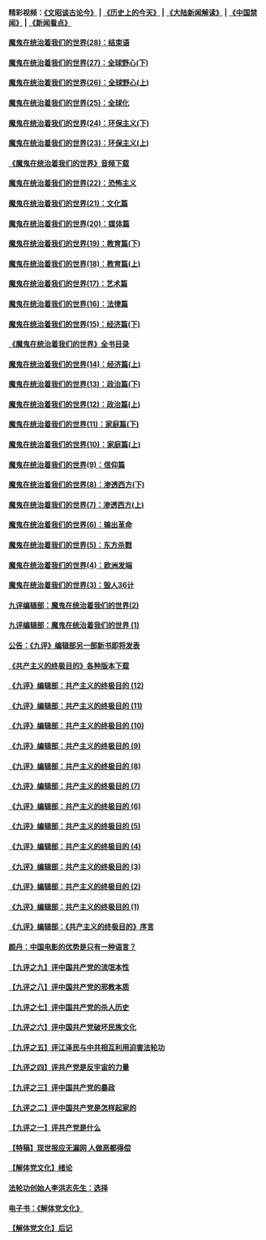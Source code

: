 #### 精彩视频：[《文昭谈古论今》](http://45.32.25.56/wenzhao) | [《历史上的今天》](http://45.32.25.56/today-in-history) | [《大陆新闻解读》](http://45.32.25.56/ntdtv-comedy) | [《中国禁闻》](http://45.32.25.56/ntdtv-news) | [《新闻看点》](http://45.32.25.56/news-insight) 

 #### [魔鬼在统治着我们的世界(28)：结束语](../pages/nsc422/n10936246.md?t=02052131) 

#### [魔鬼在统治着我们的世界(27)：全球野心(下)](../pages/nsc422/n10928319.md?t=02052131) 

#### [魔鬼在统治着我们的世界(26)：全球野心(上)](../pages/nsc422/n10900318.md?t=02052131) 

#### [魔鬼在统治着我们的世界(25)：全球化](../pages/nsc422/n10788205.md?t=02052131) 

#### [魔鬼在统治着我们的世界(24)：环保主义(下)](../pages/nsc422/n10695307.md?t=02052131) 

#### [魔鬼在统治着我们的世界(23)：环保主义(上)](../pages/nsc422/n10688613.md?t=02052131) 

#### [《魔鬼在统治着我们的世界》音频下载](../pages/nsc422/n10635553.md?t=02052131) 

#### [魔鬼在统治着我们的世界(22)：恐怖主义](../pages/nsc422/n10614727.md?t=02052131) 

#### [魔鬼在统治着我们的世界(21)：文化篇](../pages/nsc422/n10597706.md?t=02052131) 

#### [魔鬼在统治着我们的世界(20)：媒体篇](../pages/nsc422/n10586579.md?t=02052131) 

#### [魔鬼在统治着我们的世界(19)：教育篇(下)](../pages/nsc422/n10564808.md?t=02052131) 

#### [魔鬼在统治着我们的世界(18)：教育篇(上)](../pages/nsc422/n10526970.md?t=02052131) 

#### [魔鬼在统治着我们的世界(17)：艺术篇](../pages/nsc422/n10499093.md?t=02052131) 

#### [魔鬼在统治着我们的世界(16)：法律篇](../pages/nsc422/n10485969.md?t=02052131) 

#### [魔鬼在统治着我们的世界(15)：经济篇(下)](../pages/nsc422/n10469975.md?t=02052131) 

#### [《魔鬼在统治着我们的世界》全书目录](../pages/nsc422/n10464261.md?t=02052131) 

#### [魔鬼在统治着我们的世界(14)：经济篇(上)](../pages/nsc422/n10457370.md?t=02052131) 

#### [魔鬼在统治着我们的世界(13)：政治篇(下)](../pages/nsc422/n10448270.md?t=02052131) 

#### [魔鬼在统治着我们的世界(12)：政治篇(上)](../pages/nsc422/n10444576.md?t=02052131) 

#### [魔鬼在统治着我们的世界(11)：家庭篇(下)](../pages/nsc422/n10440961.md?t=02052131) 

#### [魔鬼在统治着我们的世界(10)：家庭篇(上)](../pages/nsc422/n10435448.md?t=02052131) 

#### [魔鬼在统治着我们的世界(9)：信仰篇](../pages/nsc422/n10432159.md?t=02052131) 

#### [魔鬼在统治着我们的世界(8)：渗透西方(下)](../pages/nsc422/n10429603.md?t=02052131) 

#### [魔鬼在统治着我们的世界(7)：渗透西方(上)](../pages/nsc422/n10426013.md?t=02052131) 

#### [魔鬼在统治着我们的世界(6)：输出革命](../pages/nsc422/n10421536.md?t=02052131) 

#### [魔鬼在统治着我们的世界(5)：东方杀戮](../pages/nsc422/n10417707.md?t=02052131) 

#### [魔鬼在统治着我们的世界(4)：欧洲发端](../pages/nsc422/n10414890.md?t=02052131) 

#### [魔鬼在统治着我们的世界(3)：毁人36计](../pages/nsc422/n10411583.md?t=02052131) 

#### [九评编辑部：魔鬼在统治着我们的世界(2)](../pages/nsc422/n10410036.md?t=02052131) 

#### [九评编辑部：魔鬼在统治着我们的世界 (1)](../pages/nsc422/n10406825.md?t=02052131) 

#### [公告：《九评》编辑部另一部新书即将发表](../pages/nsc422/n10405104.md?t=02052131) 

#### [《共产主义的终极目的》各种版本下载](../pages/nsc422/n10022138.md?t=02052131) 

#### [《九评》编辑部：共产主义的终极目的 (12)](../pages/nsc422/n9933272.md?t=02052131) 

#### [《九评》编辑部：共产主义的终极目的 (11)](../pages/nsc422/n9924973.md?t=02052131) 

#### [《九评》编辑部：共产主义的终极目的 (10)](../pages/nsc422/n9920883.md?t=02052131) 

#### [《九评》编辑部：共产主义的终极目的 (9)](../pages/nsc422/n9916363.md?t=02052131) 

#### [《九评》编辑部：共产主义的终极目的 (8)](../pages/nsc422/n9912488.md?t=02052131) 

#### [《九评》编辑部：共产主义的终极目的 (7)](../pages/nsc422/n9901176.md?t=02052131) 

#### [《九评》编辑部：共产主义的终极目的 (6)](../pages/nsc422/n9899359.md?t=02052131) 

#### [《九评》编辑部：共产主义的终极目的 (5)](../pages/nsc422/n9893174.md?t=02052131) 

#### [《九评》编辑部：共产主义的终极目的 (4)](../pages/nsc422/n9891246.md?t=02052131) 

#### [《九评》编辑部：共产主义的终极目的 (3)](../pages/nsc422/n9879879.md?t=02052131) 

#### [《九评》编辑部：共产主义的终极目的 (2)](../pages/nsc422/n9876205.md?t=02052131) 

#### [《九评》编辑部：共产主义的终极目的 (1)](../pages/nsc422/n9865857.md?t=02052131) 

#### [《九评》编辑部：《共产主义的终极目的》序言](../pages/nsc422/n9862666.md?t=02052131) 

#### [颜丹：中国电影的优势是只有一种语言？](../pages/nsc422/n9583062.md?t=02052131) 

#### [【九评之九】评中国共产党的流氓本性](../pages/nsc422/n737542.md?t=02052131) 

#### [【九评之八】评中国共产党的邪教本质](../pages/nsc422/n735942.md?t=02052131) 

#### [【九评之七】评中国共产党的杀人历史](../pages/nsc422/n733806.md?t=02052131) 

#### [【九评之六】评中国共产党破坏民族文化](../pages/nsc422/n731667.md?t=02052131) 

#### [【九评之五】评江泽民与中共相互利用迫害法轮功](../pages/nsc422/n730058.md?t=02052131) 

#### [【九评之四】评共产党是反宇宙的力量](../pages/nsc422/n727814.md?t=02052131) 

#### [【九评之三】评中国共产党的暴政](../pages/nsc422/n725597.md?t=02052131) 

#### [【九评之二】评中国共产党是怎样起家的](../pages/nsc422/n723946.md?t=02052131) 

#### [【九评之一】评共产党是什么](../pages/nsc422/n722529.md?t=02052131) 

#### [【特稿】现世报应无漏网 人做恶都得偿](../pages/nsc422/n4215167.md?t=02052131) 

#### [【解体党文化】绪论](../pages/nsc422/n1449356.md?t=02052131) 

#### [法轮功创始人李洪志先生：选择](../pages/nsc422/n3580738.md?t=02052131) 

#### [电子书：《解体党文化》](../pages/nsc422/n1573484.md?t=02052131) 

#### [【解体党文化】后记](../pages/nsc422/n1531999.md?t=02052131) 

